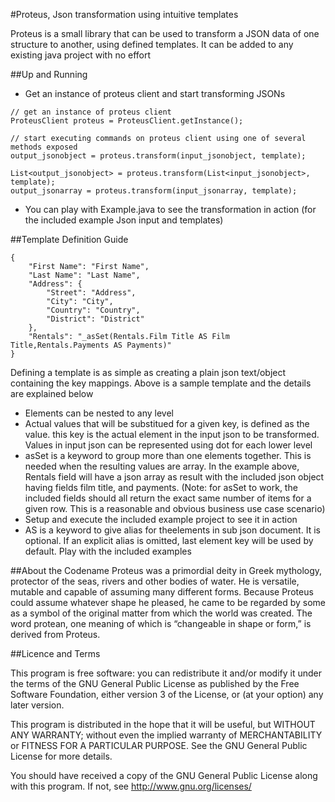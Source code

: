 #Proteus, Json transformation using intuitive templates

Proteus is a small library that can be used to transform a JSON data of one structure to another, using defined templates. It can be added to any existing java project with no effort


##Up and Running

- Get an instance of proteus client and start transforming JSONs
```
// get an instance of proteus client
ProteusClient proteus = ProteusClient.getInstance();

// start executing commands on proteus client using one of several methods exposed
output_jsonobject = proteus.transform(input_jsonobject, template);

List<output_jsonobject> = proteus.transform(List<input_jsonobject>, template);
output_jsonarray = proteus.transform(input_jsonarray, template);
```

- You can play with Example.java to see the transformation in action (for the included example Json input and templates)


##Template Definition Guide

```
{
	"First Name": "First Name",
	"Last Name": "Last Name",
	"Address": {
		"Street": "Address",
		"City": "City",
		"Country": "Country",
		"District": "District"
	},
	"Rentals": "_asSet(Rentals.Film Title AS Film Title,Rentals.Payments AS Payments)"
}
```

Defining a template is as simple as creating a plain json text/object containing the key mappings. Above is a sample template and the details are explained below

- Elements can be nested to any level
- Actual values that will be substitued for a given key, is defined as the value. this key is the actual element in the input json to be transformed. Values in input json can be represented using dot for each lower level
- asSet is a keyword to group more than one elements together. This is needed when the resulting values are array. In the example above, Rentals field will have a json array as result with the included json object having fields film title, and payments. (Note: for asSet to work, the included fields should all return the exact same number of items for a given row. This is a reasonable and obvious  business use case scenario) 
- Setup and execute the included example project to see it in action
- AS is a keyword to give alias for theelements in sub json document. It is optional. If an explicit alias is omitted, last element key will be used by default. Play with the included examples


##About the Codename
Proteus was a primordial deity in Greek mythology, protector of the seas, rivers and other bodies of water. He is versatile, mutable and capable of assuming many different forms. Because Proteus could assume whatever shape he pleased, he came to be regarded by some as a symbol of the original matter from which the world was created. The word protean, one meaning of which is “changeable in shape or form,” is derived from Proteus.

##Licence and Terms

This program is free software: you can redistribute it and/or modify it under the terms of the GNU General Public License as published by the Free Software Foundation, either version 3 of the License, or (at your option) any later version.
 
 This program is distributed in the hope that it will be useful, but WITHOUT ANY WARRANTY; without even the implied warranty of MERCHANTABILITY or FITNESS FOR A PARTICULAR PURPOSE.  See the GNU General Public License for more details.
 
 You should have received a copy of the GNU General Public License along with this program.  If not, see <http://www.gnu.org/licenses/>